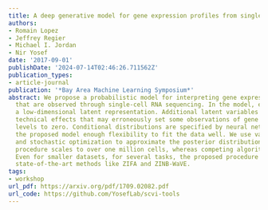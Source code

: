 ```yaml
---
title: A deep generative model for gene expression profiles from single-cell RNA sequencing
authors:
- Romain Lopez
- Jeffrey Regier
- Michael I. Jordan
- Nir Yosef
date: '2017-09-01'
publishDate: '2024-07-14T02:46:26.711562Z'
publication_types:
- article-journal
publication: '*Bay Area Machine Learning Symposium*'
abstract: We propose a probabilistic model for interpreting gene expression levels
  that are observed through single-cell RNA sequencing. In the model, each cell has
  a low-dimensional latent representation. Additional latent variables account for
  technical effects that may erroneously set some observations of gene expression
  levels to zero. Conditional distributions are specified by neural networks, giving
  the proposed model enough flexibility to fit the data well. We use variational inference
  and stochastic optimization to approximate the posterior distribution. The inference
  procedure scales to over one million cells, whereas competing algorithms do not.
  Even for smaller datasets, for several tasks, the proposed procedure outperforms
  state-of-the-art methods like ZIFA and ZINB-WaVE.
tags:
- workshop
url_pdf: https://arxiv.org/pdf/1709.02082.pdf
url_code: https://github.com/YosefLab/scvi-tools
---
```

